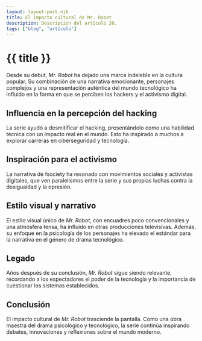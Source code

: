```yaml
---
layout: layout-post.njk
title: El impacto cultural de Mr. Robot
description: Descripción del artículo 20.
tags: ["blog", "artículo"]
---
```


# {{ title }}

Desde su debut, *Mr. Robot* ha dejado una marca indeleble en la cultura popular. Su combinación de una narrativa emocionante, personajes complejos y una representación auténtica del mundo tecnológico ha influido en la forma en que se perciben los hackers y el activismo digital.

## Influencia en la percepción del hacking

La serie ayudó a desmitificar el hacking, presentándolo como una habilidad técnica con un impacto real en el mundo. Esto ha inspirado a muchos a explorar carreras en ciberseguridad y tecnología.

## Inspiración para el activismo

La narrativa de fsociety ha resonado con movimientos sociales y activistas digitales, que ven paralelismos entre la serie y sus propias luchas contra la desigualdad y la opresión.

## Estilo visual y narrativo

El estilo visual único de *Mr. Robot*, con encuadres poco convencionales y una atmósfera tensa, ha influido en otras producciones televisivas. Además, su enfoque en la psicología de los personajes ha elevado el estándar para la narrativa en el género de drama tecnológico.

## Legado

Años después de su conclusión, *Mr. Robot* sigue siendo relevante, recordando a los espectadores el poder de la tecnología y la importancia de cuestionar los sistemas establecidos.

## Conclusión

El impacto cultural de *Mr. Robot* trasciende la pantalla. Como una obra maestra del drama psicológico y tecnológico, la serie continúa inspirando debates, innovaciones y reflexiones sobre el mundo moderno.
